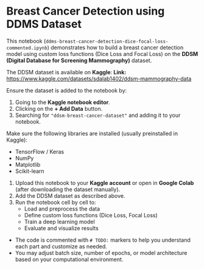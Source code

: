 # Breast Cancer Detection using DDMS Dataset

This notebook (`ddms-breast-cancer-detection-dice-focal-loss-commented.ipynb`) demonstrates how to build a breast cancer detection model using custom loss functions (Dice Loss and Focal Loss) on the **DDSM (Digital Database for Screening Mammography)** dataset.

 
The DDSM dataset is available on **Kaggle**:
**Link:** https://www.kaggle.com/datasets/sdalab1402/ddsm-mammography-data

Ensure the dataset is added to the notebook by:
1. Going to the **Kaggle notebook editor**.
2. Clicking on the **+ Add Data** button.
3. Searching for `"ddsm-breast-cancer-dataset"` and adding it to your notebook.

 

Make sure the following libraries are installed (usually preinstalled in Kaggle):
- TensorFlow / Keras
- NumPy
- Matplotlib
- Scikit-learn

 

1. Upload this notebook to your **Kaggle account** or open in **Google Colab** (after downloading the dataset manually).
2. Add the DDSM dataset as described above.
3. Run the notebook cell by cell to:
   - Load and preprocess the data
   - Define custom loss functions (Dice Loss, Focal Loss)
   - Train a deep learning model
   - Evaluate and visualize results

 
 

- The code is commented with `# TODO:` markers to help you understand each part and customize as needed.
- You may adjust batch size, number of epochs, or model architecture based on your computational environment.

 

 
